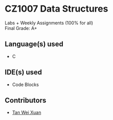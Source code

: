 # CZ1007 Data Structures

Labs + Weekly Assignments (100% for all)
<br/>
Final Grade: A+

## Language(s) used
* C

## IDE(s) used
* Code Blocks

## Contributors
* [Tan Wei Xuan](https://github.com/jermsinarocket)
